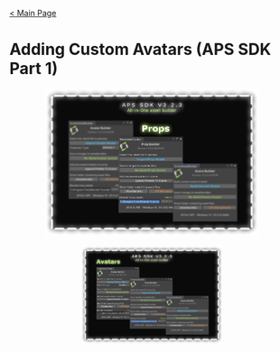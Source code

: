 [< Main Page](https://github.com/guiglass/LUXOR/blob/gh-pages/index.md)

# Adding Custom Avatars (APS SDK Part 1)

<p align="center">
  <a href="">
     <img width="75%" height="15%" src="img/aps sdk prop builder main.png">
  </a>
</p>

<p align="center">
  <a href="">
     <img width="50%" height="15%" src="img/aps sdk avatar builder main.png">
  </a>
